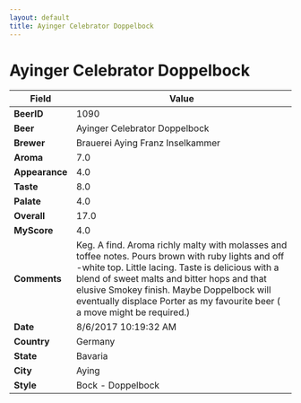 ```yaml
---
layout: default
title: Ayinger Celebrator Doppelbock
---
```


# Ayinger Celebrator Doppelbock

| Field         | Value     |
|---------------|-----------|
| **BeerID** | 1090 |
| **Beer** | Ayinger Celebrator Doppelbock |
| **Brewer** | Brauerei Aying Franz Inselkammer |
| **Aroma** | 7.0 |
| **Appearance** | 4.0 |
| **Taste** | 8.0 |
| **Palate** | 4.0 |
| **Overall** | 17.0 |
| **MyScore** | 4.0 |
| **Comments** | Keg. A find. Aroma richly malty with molasses and toffee notes. Pours brown with ruby lights and off -white top. Little lacing. Taste is delicious with a blend of sweet malts and bitter hops and that elusive Smokey finish. Maybe Doppelbock will eventually displace Porter as my favourite beer &#40; a move might be required.&#41; |
| **Date** | 8/6/2017 10:19:32 AM |
| **Country** | Germany |
| **State** | Bavaria |
| **City** | Aying |
| **Style** | Bock - Doppelbock |
